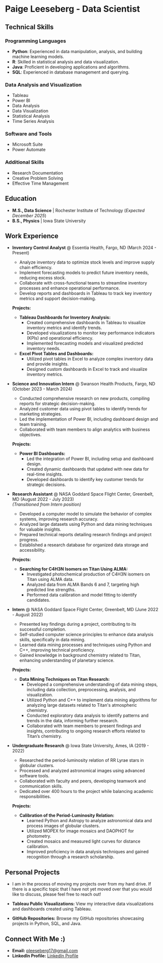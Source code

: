 # Paige Leeseberg - Data Scientist

## Technical Skills

### Programming Languages
- **Python**: Experienced in data manipulation, analysis, and building machine learning models.
- **R**: Skilled in statistical analysis and data visualization.
- **Java**: Proficient in developing applications and algorithms.
- **SQL**: Experienced in database management and querying.

### Data Analysis and Visualization
- Tableau
- Power BI
- Data Analysis
- Data Visualization
- Statistical Analysis
- Time Series Analysis

### Software and Tools
- Microsoft Suite
- Power Automate

### Additional Skills
- Research Documentation
- Creative Problem Solving
- Effective Time Management

## Education
- **M.S., Data Science** | Rochester Institute of Technology (_Expected December 2025_)
- **B.S., Physics** | Iowa State University

## Work Experience

- **Inventory Control Analyst** @ Essentia Health, Fargo, ND (March 2024 - Present)
  - Analyze inventory data to optimize stock levels and improve supply chain efficiency.
  - Implement forecasting models to predict future inventory needs, reducing excess stock.
  - Collaborate with cross-functional teams to streamline inventory processes and enhance operational performance.
  - Develop reports and dashboards in Tableau to track key inventory metrics and support decision-making.

  **Projects:**
  - **Tableau Dashboards for Inventory Analysis:**
    - Created comprehensive dashboards in Tableau to visualize inventory metrics and identify trends.
    - Developed visualizations to monitor key performance indicators (KPIs) and operational efficiency.
    - Implemented forecasting models and visualized predicted inventory needs.
  - **Excel Pivot Tables and Dashboards:**
    - Utilized pivot tables in Excel to analyze complex inventory data and provide insights.
    - Designed custom dashboards in Excel to track and visualize inventory metrics.

- **Science and Innovation Intern** @ Swanson Health Products, Fargo, ND (October 2023 - March 2024)
  - Conducted comprehensive research on new products, compiling reports for strategic decision-making.
  - Analyzed customer data using pivot tables to identify trends for marketing strategies.
  - Led the implementation of Power BI, including dashboard design and team training.
  - Collaborated with team members to align analytics with business objectives.

  **Projects:**
  - **Power BI Dashboards:**
    - Led the integration of Power BI, including setup and dashboard design.
    - Created dynamic dashboards that updated with new data for real-time insights.
    - Developed dashboards to identify key customer trends for strategic decisions.

- **Research Assistant** @ NASA Goddard Space Flight Center, Greenbelt, MD (August 2022 - July 2023)  
  *(Transitioned from Intern position)*  
  - Developed a computer model to simulate the behavior of complex systems, improving research accuracy.
  - Analyzed large datasets using Python and data mining techniques for valuable insights.
  - Prepared technical reports detailing research findings and project progress.
  - Established a research database for organized data storage and accessibility.

  **Projects:**
  - **Searching for C4H3N Isomers on Titan Using ALMA:**
    - Investigated photochemical production of C4H3N isomers on Titan using ALMA data.
    - Analyzed data from ALMA Bands 6 and 7, targeting high predicted line strengths.
    - Performed data calibration and model fitting to identify candidates.

- **Intern** @ NASA Goddard Space Flight Center, Greenbelt, MD (June 2022 - August 2022)
  - Presented key findings during a project, contributing to its successful completion.
  - Self-studied computer science principles to enhance data analysis skills, specifically in data mining.
  - Learned data mining processes and techniques using Python and C++, improving technical proficiency.
  - Gained knowledge in background chemistry related to Titan, enhancing understanding of planetary science.

  **Projects:**
  - **Data Mining Techniques on Titan Research:**
    - Developed a comprehensive understanding of data mining steps, including data collection, preprocessing, analysis, and visualization.
    - Utilized Python and C++ to implement data mining algorithms for analyzing large datasets related to Titan's atmospheric chemistry.
    - Conducted exploratory data analysis to identify patterns and trends in the data, informing further research.
    - Collaborated with team members to present findings and insights, contributing to ongoing research efforts related to Titan’s chemistry.

- **Undergraduate Research** @ Iowa State University, Ames, IA (2019 - 2022)
  - Researched the period-luminosity relation of RR Lyrae stars in globular clusters.
  - Processed and analyzed astronomical images using advanced software tools.
  - Collaborated with faculty and peers, developing teamwork and communication skills.
  - Dedicated over 400 hours to the project while balancing academic responsibilities.

  **Projects:**
  - **Calibration of the Period-Luminosity Relation:**
    - Learned Python and Astropy to analyze astronomical data and process images of globular clusters.
    - Utilized MOPEX for image mosaics and DAOPHOT for photometry.
    - Created mosaics and measured light curves for distance calibration.
    - Improved proficiency in data analysis techniques and gained recognition through a research scholarship.

## Personal Projects

- I am in the process of moving my projects over from my hard drive. If there is a specific topic that I have not yet moved over that you would like to discuss, please feel free to reach out!

- **Tableau Public Visualizations:** View my interactive data visualizations and dashboards created using Tableau.
- **GitHub Repositories:** Browse my GitHub repositories showcasing projects in Python, SQL, and Java.

## Connect With Me :)
- **Email:** pleeseberg17@gmail.com
- **LinkedIn Profile:** [LinkedIn Profile](https://www.linkedin.com/in/paigeleeseberg)
